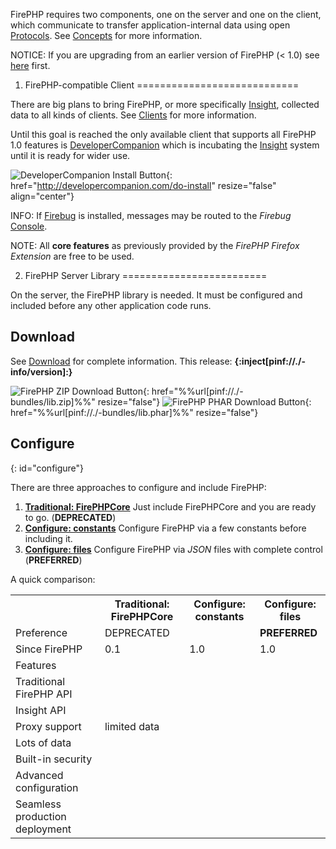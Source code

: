 FirePHP requires two components, one on the server and one on the client, which communicate
to transfer application-internal data using open [Protocols](Protocols). See [Concepts](Concepts) for more information.

NOTICE: If you are upgrading from an earlier version of FirePHP (< 1.0) see [here](Configuration/Traditional#upgrade) first.

1) FirePHP-compatible Client
============================

There are big plans to bring FirePHP, or more specifically [Insight](Insight), collected data to all kinds of clients.
See [Clients](Clients) for more information.

Until this goal is reached the only available client that supports all FirePHP 1.0 features is [DeveloperCompanion](Clients#devcomp)
which is incubating the [Insight](Insight) system until it is ready for wider use.

![DeveloperCompanion Install Button](http://developercompanion.com/resources/images/devcomp-install_v2.png){: href="http://developercompanion.com/do-install" resize="false" align="center"}

INFO: If [Firebug](http://getfirebug.com/) is installed, messages may be routed to the *Firebug* [Console](http://getfirebug.com/commandline).

NOTE: All **core features** as previously provided by the *FirePHP Firefox Extension* are free to be used.


2) FirePHP Server Library
=========================

On the server, the FirePHP library is needed. It must be configured and included before any other application code runs.

Download
--------

See [Download](Download) for complete information. This release: **{:inject[pinf://./-info/version]:}**

![FirePHP ZIP Download Button](/resources/images/download_zip.png){: href="%%url[pinf://./-bundles/lib.zip]%%" resize="false"}
![FirePHP PHAR Download Button](/resources/images/download_phar.png){: href="%%url[pinf://./-bundles/lib.phar]%%" resize="false"}

Configure
---------
{: id="configure"}

There are three approaches to configure and include FirePHP:

  1. **[Traditional: FirePHPCore](Configuration/Traditional)** Just include FirePHPCore and you are ready to go. (**DEPRECATED**)
  2. **[Configure: constants](Configuration/Constants)** Configure FirePHP via a few constants before including it.
  3. **[Configure: files](Configuration/Files)** Configure FirePHP via *JSON* files with complete control (**PREFERRED**)

A quick comparison:

<table class="pivot">
    <tr>
        <th></th>
        <th>Traditional: FirePHPCore</th>
        <th>Configure: constants</th>
        <th>Configure: files</th>
    </tr>
    <tr>
        <td>Preference</td>
        <td class="center">DEPRECATED</td>
        <td class="center"></td>
        <td class="center"><b>PREFERRED</b></td>
    </tr>
    <tr>
        <td>Since FirePHP</td>
        <td class="center">0.1</td>
        <td class="center">1.0</td>
        <td class="center">1.0</td>
    </tr>
    <tr class="heading">
        <td>Features</td>
        <td colspan="3">&nbsp;</td>
    </tr>
    <tr>
        <td>Traditional FirePHP API</td>
        <td class="center"><div class="icon-yes"></div></td>
        <td class="center"><div class="icon-yes"></div></td>
        <td class="center"><div class="icon-yes"></div></td>
    </tr>
    <tr>
        <td>Insight API</td>
        <td class="center"><div class="icon-no"></div></td>
        <td class="center"><div class="icon-yes"></div></td>
        <td class="center"><div class="icon-yes"></div></td>
    </tr>
    <tr>
        <td>Proxy support</td>
        <td class="center">limited data</td>
        <td class="center"><div class="icon-yes"></div></td>
        <td class="center"><div class="icon-yes"></div></td>
    </tr>
    <tr>
        <td>Lots of data</td>
        <td class="center"><div class="icon-no"></div></td>
        <td class="center"><div class="icon-yes"></div></td>
        <td class="center"><div class="icon-yes"></div></td>
    </tr>
    <tr>
        <td>Built-in security</td>
        <td class="center"><div class="icon-no"></div></td>
        <td class="center"><div class="icon-yes"></div></td>
        <td class="center"><div class="icon-yes"></div></td>
    </tr>
    <tr>
        <td>Advanced configuration</td>
        <td class="center"><div class="icon-no"></div></td>
        <td class="center"><div class="icon-no"></div></td>
        <td class="center"><div class="icon-yes"></div></td>
    </tr>
    <tr>
        <td>Seamless production deployment</td>
        <td class="center"><div class="icon-no"></div></td>
        <td class="center"><div class="icon-no"></div></td>
        <td class="center"><div class="icon-yes"></div></td>
    </tr>
</table>
